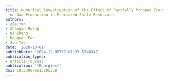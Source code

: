 ```yaml
---
title: Numerical Investigation of the Effect of Partially Propped Fracture Closure
  on Gas Production in Fractured Shale Reservoirs
authors:
- Xia Yan
- Zhaoqin Huang
- Qi Zhang
- Dongyan Fan
- Jun Yao
date: '2020-10-01'
publishDate: '2024-12-05T17:01:37.574834Z'
publication_types:
- article-journal
publication: '*Energies*'
doi: 10.3390/en13205339
---
```

